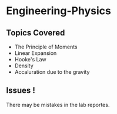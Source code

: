 # Engineering-Physics
## Topics Covered
* The Principle of Moments
* Linear Expansion
* Hooke's Law
* Density
* Accaluration due to the gravity
## Issues !
There may be mistakes in the lab reportes.
